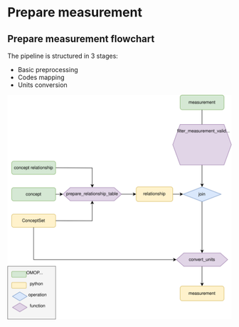 # Prepare measurement

## Prepare measurement flowchart

The pipeline is structured in 3 stages:

- Basic preprocessing
- Codes mapping
- Units conversion

![Image title](../../_static/biology/prepare_measurement_flowchart.drawio.svg)
